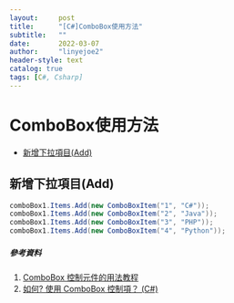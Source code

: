 ```yaml
---
layout:     post
title:      "[C#]ComboBox使用方法"
subtitle:   ""
date:       2022-03-07
author:     "linyejoe2"
header-style: text
catalog: true
tags: [C#, Csharp]
---
```


#  ComboBox使用方法
<!--more-->
- [新增下拉項目(Add)](#%e6%96%b0%e5%a2%9e%e4%b8%8b%e6%8b%89%e9%a0%85%e7%9b%ae(Add))

## 新增下拉項目(Add)

```c#
comboBox1.Items.Add(new ComboBoxItem("1", "C#"));
comboBox1.Items.Add(new ComboBoxItem("2", "Java"));
comboBox1.Items.Add(new ComboBoxItem("3", "PHP"));
comboBox1.Items.Add(new ComboBoxItem("4", "Python"));
```


##### 參考資料
1. [ComboBox 控制元件的用法教程](https://www.itread01.com/article/1478683541.html)
2. [如何? 使用 ComboBox 控制項？ (C#)](https://docs.microsoft.com/zh-tw/aspnet/web-forms/overview/ajax-control-toolkit/combobox/how-do-i-use-the-combobox-control-cs)